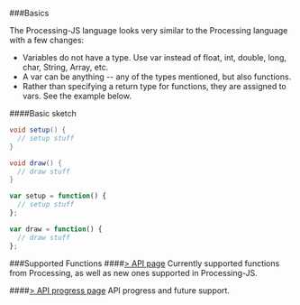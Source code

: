 ###Basics

The Processing-JS language looks very similar to the Processing language with a few changes:
+ Variables do not have a type. Use var instead of float, int, double, long, char, String, Array, etc.
+ A var can be anything -- any of the types mentioned, but also functions.
+ Rather than specifying a return type for functions, they are assigned to vars. See the example below.

####Basic sketch

```java
void setup() {
  // setup stuff
}

void draw() {
  // draw stuff
}
```


```javascript
var setup = function() {
  // setup stuff
};

var draw = function() {
  // draw stuff
};
```

###Supported Functions
####[> API page](https://github.com/lmccart/processing-js/blob/master/api.md)
Currently supported functions from Processing, as well as new ones supported in Processing-JS.

####[> API progress page](https://github.com/lmccart/processing-js/blob/master/api-progress.md)
API progress and future support.